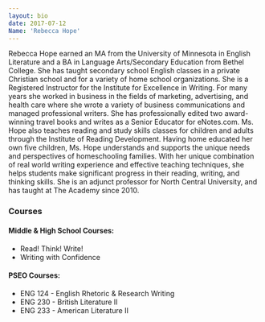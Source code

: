 ```yaml
---
layout: bio
date: 2017-07-12
Name: 'Rebecca Hope'
---
```

Rebecca Hope earned an MA from the University of Minnesota in English Literature and a BA in Language Arts/Secondary Education from Bethel College. She has taught secondary school English classes in a private Christian school and for a variety of home school organizations. She is a Registered Instructor for the Institute for Excellence in Writing. For many years she worked in business in the fields of marketing, advertising, and health care where she wrote a variety of business communications and managed professional writers. She has professionally edited two award-winning travel books and writes as a Senior Educator for eNotes.com. Ms. Hope also teaches reading and study skills classes for children and adults through the Institute of Reading Development. Having home educated her own five children, Ms. Hope understands and supports the unique needs and perspectives of homeschooling families. With her unique combination of real world writing experience and effective teaching techniques, she helps students make significant progress in their reading, writing, and thinking skills. She is an adjunct professor for North Central University, and has taught at The Academy since 2010.

### Courses
#### Middle & High School Courses:
* Read! Think! Write!
* Writing with Confidence

#### PSEO Courses:             
* ENG 124 - English Rhetoric & Research Writing
* ENG 230 - British Literature II
* ENG 233 - American Literature II
